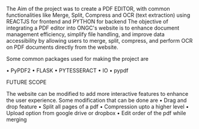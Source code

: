 The Aim of the project was to create a PDF EDITOR, with common functionalities like Merge, Split, Compress and OCR (text extraction) using REACTJS for frontend and PYTHON for backend
The objective of integrating a PDF editor into ONGC's website is to enhance document management efficiency, simplify file handling, and improve data accessibility by allowing users to merge, split, compress, and perform OCR on PDF documents directly from the website.

Some common packages used for making the project are

• PyPDF2
• FLASK
• PYTESSERACT
• IO
• pypdf


FUTURE SCOPE

The website can be modified to add more interactive features to enhance the user experience. Some modification that can be done are
• Drag and drop feature
• Split all pages of a pdf
• Compression upto a higher level
• Upload option from google drive or dropbox
• Edit order of the pdf while merging
